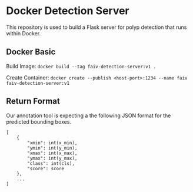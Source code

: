 # Docker Detection Server

This repository is used to build a Flask server for polyp detection that runs within Docker. 

## Docker Basic

Build Image: `docker build --tag faiv-detection-server:v1 .`

Create Container: `docker create --publish <host-port>:1234 --name faiv faiv-detection-server:v1`

## Return Format

Our annotation tool is expecting a the following JSON format for the predicted bounding boxes.

````
[
    {
        "xmin": int(x_min),
        "ymin": int(y_min),
        "xmax": int(x_max),
        "ymax": int(y_max),
        "class": int(cls),
        "score": score
    },
    ...
]
````
